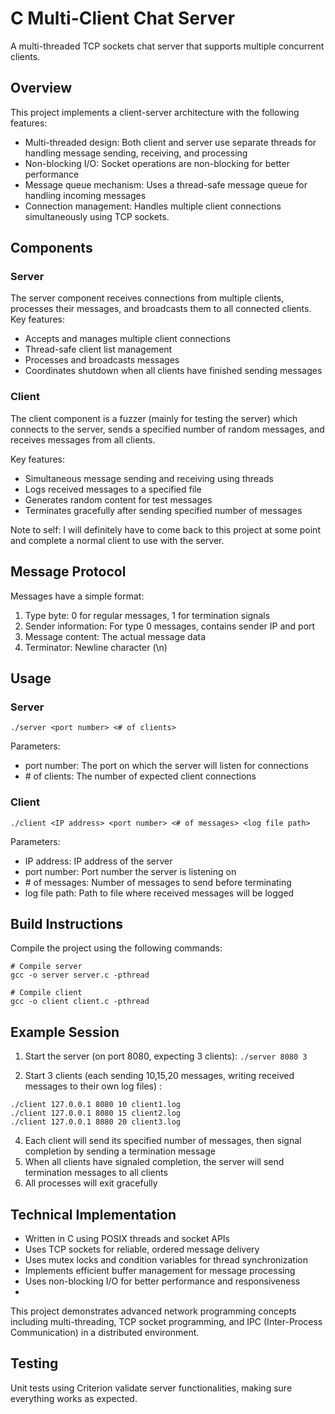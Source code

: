 # C Multi-Client Chat Server
A multi-threaded TCP sockets chat server that supports multiple concurrent clients.

## Overview
This project implements a client-server architecture with the following features:
- Multi-threaded design: Both client and server use separate threads for handling message sending, receiving, and processing
- Non-blocking I/O: Socket operations are non-blocking for better performance
- Message queue mechanism: Uses a thread-safe message queue for handling incoming messages
- Connection management: Handles multiple client connections simultaneously using TCP sockets.

## Components
### Server
The server component receives connections from multiple clients, processes their messages, and broadcasts them to all connected clients.
Key features:
- Accepts and manages multiple client connections
- Thread-safe client list management
- Processes and broadcasts messages
- Coordinates shutdown when all clients have finished sending messages
  
### Client
The client component is a fuzzer (mainly for testing the server) which connects to the server, sends a specified number of random messages, and receives messages from all clients.

Key features:
- Simultaneous message sending and receiving using threads
- Logs received messages to a specified file
- Generates random content for test messages
- Terminates gracefully after sending specified number of messages

Note to self: I will definitely have to come back to this project at some point and complete a normal client to use with the server.

## Message Protocol
Messages have a simple format:
1. Type byte: 0 for regular messages, 1 for termination signals
2. Sender information: For type 0 messages, contains sender IP and port
3. Message content: The actual message data
4. Terminator: Newline character (\n)

## Usage
### Server
```./server <port number> <# of clients>```

Parameters:
- port number: The port on which the server will listen for connections
- \# of clients: The number of expected client connections
  
### Client
```./client <IP address> <port number> <# of messages> <log file path>```

Parameters:
- IP address: IP address of the server
- port number: Port number the server is listening on
- \# of messages: Number of messages to send before terminating
- log file path: Path to file where received messages will be logged
  
## Build Instructions
Compile the project using the following commands:
```
# Compile server
gcc -o server server.c -pthread

# Compile client
gcc -o client client.c -pthread
```

## Example Session
1. Start the server (on port 8080, expecting 3 clients):
```./server 8080 3 ```

3. Start 3 clients (each sending 10,15,20 messages, writing received messages to their own log files) :
```
./client 127.0.0.1 8080 10 client1.log
./client 127.0.0.1 8080 15 client2.log
./client 127.0.0.1 8080 20 client3.log
```

4. Each client will send its specified number of messages, then signal completion by sending a termination message
5. When all clients have signaled completion, the server will send termination messages to all clients
6. All processes will exit gracefully

## Technical Implementation
- Written in C using POSIX threads and socket APIs
- Uses TCP sockets for reliable, ordered message delivery
- Uses mutex locks and condition variables for thread synchronization
- Implements efficient buffer management for message processing
- Uses non-blocking I/O for better performance and responsiveness
- 
This project demonstrates advanced network programming concepts including multi-threading, TCP socket programming, and IPC (Inter-Process Communication) in a distributed environment.

## Testing
Unit tests using Criterion validate server functionalities, making sure everything works as expected.


